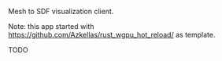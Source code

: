 Mesh to SDF visualization client.

Note: this app started with https://github.com/Azkellas/rust_wgpu_hot_reload/ as template.

TODO

